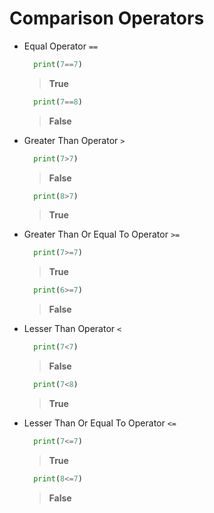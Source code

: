# Comparison Operators

+ Equal Operator ```==```

  ```.py
    print(7==7)
  ```
  > **True**
  
  ```.py
    print(7==8)
  ```
  > **False**

+ Greater Than Operator ```>```

  ```.py
    print(7>7)
  ```
  > **False**
  
  ```.py
    print(8>7)
  ```
  > **True**

+ Greater Than Or Equal To Operator ```>=```

  ```.py
    print(7>=7)
  ```
  > **True**
  
  ```.py
    print(6>=7)
  ```
  > **False**
 
+ Lesser Than Operator ```<```

  ```.py
    print(7<7)
  ```
  > **False**
  
  ```.py
    print(7<8)
  ```
  > **True**

+ Lesser Than Or Equal To Operator ```<=```

  ```.py
    print(7<=7)
  ```
  > **True**
  
  ```.py
    print(8<=7)
  ```
  > **False**
